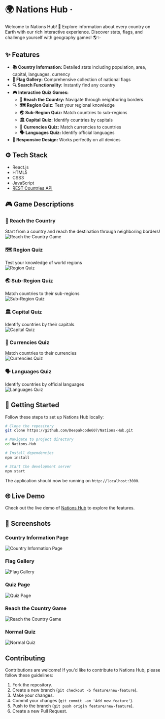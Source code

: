 # 🌍 Nations Hub &middot;

Welcome to Nations Hub! 🎉 Explore information about every country on Earth with our rich interactive experience. Discover stats, flags, and challenge yourself with geography games! 🌎✨

## ✨ Features

- **📚 Country Information:** Detailed stats including population, area, capital, languages, currency
- **🎌 Flag Gallery:** Comprehensive collection of national flags
- **🔍 Search Functionality:** Instantly find any country
- **🎮 Interactive Quiz Games:**
  - **🧭 Reach the Country:** Navigate through neighboring borders
  - **🗺️ Region Quiz:** Test your regional knowledge
  - **🌏 Sub-Region Quiz:** Match countries to sub-regions
  - **🏛️ Capital Quiz:** Identify countries by capitals
  - **💱 Currencies Quiz:** Match currencies to countries
  - **🗣️ Languages Quiz:** Identify official languages
- **📱 Responsive Design:** Works perfectly on all devices

## ⚙️ Tech Stack

- React.js
- HTML5
- CSS3
- JavaScript
- [REST Countries API](https://restcountries.com/)

## 🎮 Game Descriptions

### 🧭 Reach the Country
Start from a country and reach the destination through neighboring borders!  
![Reach the Country Game](/screenshots/reach-country.png)

### 🗺️ Region Quiz
Test your knowledge of world regions  
![Region Quiz](/screenshots/region-quiz.png)

### 🌏 Sub-Region Quiz
Match countries to their sub-regions  
![Sub-Region Quiz](/screenshots/subregion-quiz.png)

### 🏛️ Capital Quiz
Identify countries by their capitals  
![Capital Quiz](/screenshots/capital-quiz.png)

### 💱 Currencies Quiz
Match countries to their currencies  
![Currencies Quiz](/screenshots/currency-quiz.png)

### 🗣️ Languages Quiz
Identify countries by official languages  
![Languages Quiz](/screenshots/language-quiz.png)

## 🚀 Getting Started

Follow these steps to set up Nations Hub locally:

```bash
# Clone the repository
git clone https://github.com/Deepakcode607/Nations-Hub.git

# Navigate to project directory
cd Nations-Hub

# Install dependencies
npm install

# Start the development server
npm start
```

The application should now be running on `http://localhost:3000`.

## 🌐 Live Demo

Check out the live demo of [Nations Hub](https://nations-hub.vercel.app/) to explore the features.

## 📸 Screenshots

### Country Information Page

![Country Information Page](/screenshots/country-info.png)

### Flag Gallery

![Flag Gallery](/screenshots/flag-gallery.png)

### Quiz Page

![Quiz Page](/screenshots/quiz-page.png)

### Reach the Country Game

![Reach the Country Game](/screenshots/reach-the-country.png)

### Normal Quiz

![Normal Quiz](/screenshots/normal-quiz.png)

## Contributing

Contributions are welcome! If you'd like to contribute to Nations Hub, please follow these guidelines:

1. Fork the repository.
2. Create a new branch (`git checkout -b feature/new-feature`).
3. Make your changes.
4. Commit your changes (`git commit -am 'Add new feature'`).
5. Push to the branch (`git push origin feature/new-feature`).
6. Create a new Pull Request.







